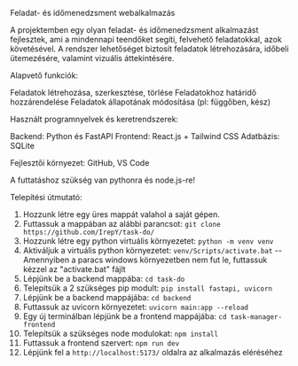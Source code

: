 Feladat- és időmenedzsment webalkalmazás

A projektemben egy olyan feladat- és időmenedzsment alkalmazást fejlesztek, ami a mindennapi teendőket segíti, felvehető feladatokkal, azok követésével. A rendszer lehetőséget biztosít feladatok létrehozására, időbeli ütemezésére, valamint vizuális áttekintésére.

Alapvető funkciók:

Feladatok létrehozása, szerkesztése, törlése
Feladatokhoz határidő hozzárendelése
Feladatok állapotának módosítása (pl: függőben, kész)

Használt programnyelvek és keretrendszerek:

Backend: Python és FastAPI
Frontend: React.js + Tailwind CSS
Adatbázis: SQLite 

Fejlesztői környezet: GitHub, VS Code

A futtatáshoz szükség van pythonra és node.js-re!

Telepítési útmutató:

1. Hozzunk létre egy üres mappát valahol a saját gépen.
2. Futtassuk a mappában az alábbi parancsot: ```git clone https://github.com/IrepY/task-do/```
4. Hozzunk létre egy python virtuális környezetet: ```python -m venv venv```
5. Aktiváljuk a virtuális python környezetet: ```venv/Scripts/activate.bat``` -- Amennyiben a paracs windows környezetben nem fut le, futtassuk kézzel az "activate.bat" fájlt
6. Lépjünk be a backend mappába: ```cd task-do```
7. Telepítsük a 2 szükséges pip modult: ```pip install fastapi, uvicorn```
8. Lépjünk be a backend mappájába: ```cd backend```
9. Futtassuk az uvicorn környezetet: ```uvicorn main:app --reload```
10. Egy új terminálban lépjünk be a frontend mappájába: ```cd task-manager-frontend```
11. Telepítsük a szükséges node modulokat: ```npm install```
12. Futtassuk a frontend szervert: ```npm run dev```
13. Lépjünk fel a ```http://localhost:5173/``` oldalra az alkalmazás eléréséhez
